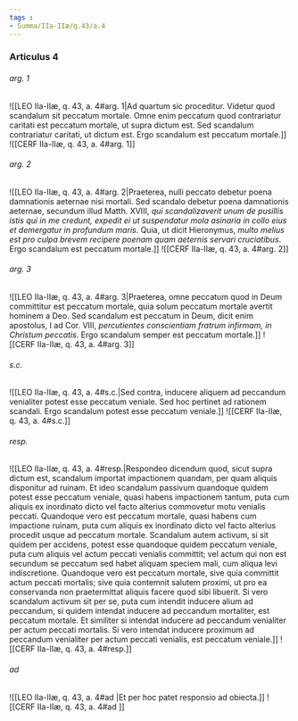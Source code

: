 ```yaml
---
tags : 
- Summa/IIa-IIæ/q.43/a.4
---
```


### Articulus 4

###### arg. 1
![[LEO IIa-IIæ, q. 43, a. 4#arg. 1|Ad quartum sic proceditur. Videtur quod scandalum sit peccatum mortale. Omne enim peccatum quod contrariatur caritati est peccatum mortale, ut supra dictum est. Sed scandalum contrariatur caritati, ut dictum est. Ergo scandalum est peccatum mortale.]]
![[CERF IIa-IIæ, q. 43, a. 4#arg. 1]]

###### arg. 2
![[LEO IIa-IIæ, q. 43, a. 4#arg. 2|Praeterea, nulli peccato debetur poena damnationis aeternae nisi mortali. Sed scandalo debetur poena damnationis aeternae, secundum illud Matth. XVIII, *qui scandalizaverit unum de pusillis istis qui in me credunt, expedit ei ut suspendatur mola asinaria in collo eius et demergatur in profundum maris*. Quia, ut dicit Hieronymus, *multo melius est pro culpa brevem recipere poenam quam aeternis servari cruciatibus*. Ergo scandalum est peccatum mortale.]]
![[CERF IIa-IIæ, q. 43, a. 4#arg. 2]]

###### arg. 3
![[LEO IIa-IIæ, q. 43, a. 4#arg. 3|Praeterea, omne peccatum quod in Deum committitur est peccatum mortale, quia solum peccatum mortale avertit hominem a Deo. Sed scandalum est peccatum in Deum, dicit enim apostolus, I ad Cor. VIII, *percutientes conscientiam fratrum infirmam, in Christum peccatis*. Ergo scandalum semper est peccatum mortale.]]
![[CERF IIa-IIæ, q. 43, a. 4#arg. 3]]

###### s.c.
![[LEO IIa-IIæ, q. 43, a. 4#s.c.|Sed contra, inducere aliquem ad peccandum venialiter potest esse peccatum veniale. Sed hoc pertinet ad rationem scandali. Ergo scandalum potest esse peccatum veniale.]]
![[CERF IIa-IIæ, q. 43, a. 4#s.c.]]

###### resp.
![[LEO IIa-IIæ, q. 43, a. 4#resp.|Respondeo dicendum quod, sicut supra dictum est, scandalum importat impactionem quandam, per quam aliquis disponitur ad ruinam. Et ideo scandalum passivum quandoque quidem potest esse peccatum veniale, quasi habens impactionem tantum, puta cum aliquis ex inordinato dicto vel facto alterius commovetur motu venialis peccati. Quandoque vero est peccatum mortale, quasi habens cum impactione ruinam, puta cum aliquis ex inordinato dicto vel facto alterius procedit usque ad peccatum mortale. Scandalum autem activum, si sit quidem per accidens, potest esse quandoque quidem peccatum veniale, puta cum aliquis vel actum peccati venialis committit; vel actum qui non est secundum se peccatum sed habet aliquam speciem mali, cum aliqua levi indiscretione. Quandoque vero est peccatum mortale, sive quia committit actum peccati mortalis; sive quia contemnit salutem proximi, ut pro ea conservanda non praetermittat aliquis facere quod sibi libuerit. Si vero scandalum activum sit per se, puta cum intendit inducere alium ad peccandum, si quidem intendat inducere ad peccandum mortaliter, est peccatum mortale. Et similiter si intendat inducere ad peccandum venialiter per actum peccati mortalis. Si vero intendat inducere proximum ad peccandum venialiter per actum peccati venialis, est peccatum veniale.]]
![[CERF IIa-IIæ, q. 43, a. 4#resp.]]

###### ad 
![[LEO IIa-IIæ, q. 43, a. 4#ad |Et per hoc patet responsio ad obiecta.]]
![[CERF IIa-IIæ, q. 43, a. 4#ad ]]

